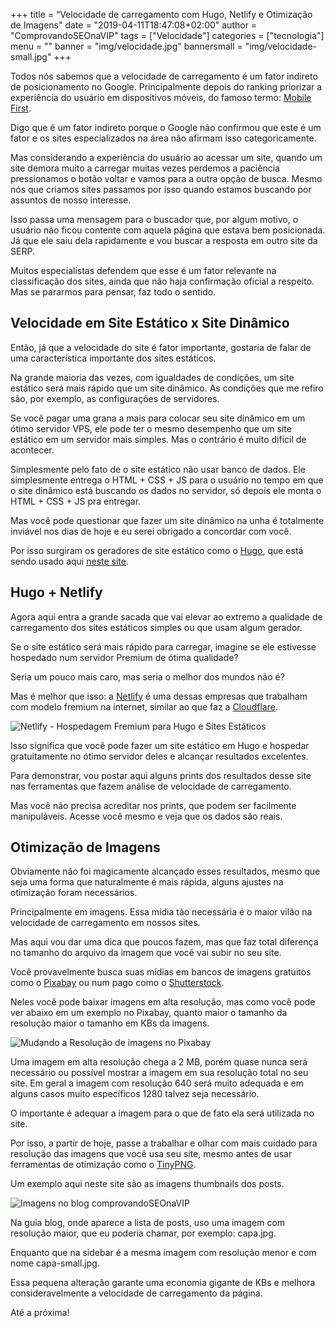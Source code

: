 +++
title = “Velocidade de carregamento com Hugo, Netlify e Otimização de Imagens"
date = "2019-04-11T18:47:08+02:00"
author = "ComprovandoSEOnaVIP"
tags = ["Velocidade"]
categories = ["tecnologia"]
menu = ""
banner = "img/velocidade.jpg"
bannersmall = "img/velocidade-small.jpg"
+++

Todos nós sabemos que a velocidade de carregamento é um fator indireto de posicionamento no Google. Principalmente depois do ranking priorizar a experiência do usuário em dispositivos móveis, do famoso termo: [Mobile First](https://blog.apiki.com/mobile-first-o-conceito-e-sua-aplicabilidade/).

Digo que é um fator indireto porque o Google não confirmou que este é um fator e os sites especializados na área não afirmam isso categoricamente. 

Mas considerando a experiência do usuário ao acessar um site, quando um site demora muito a carregar muitas vezes perdemos a paciência pressionamos o botão voltar e vamos para a outra opção de busca. Mesmo nós que criamos sites passamos por isso quando estamos buscando por assuntos de nosso interesse.

Isso passa uma mensagem para o buscador que, por algum motivo, o usuário não ficou contente com aquela página que estava bem posicionada. Já que ele saiu dela rapidamente e vou buscar a resposta em outro site da SERP.

Muitos especialistas defendem que esse é um fator relevante na classificação dos sites, ainda que não haja confirmação oficial a respeito. Mas se pararmos para pensar, faz todo o sentido.

## Velocidade em Site Estático x Site Dinâmico

Então, já que a velocidade do site é fator importante, gostaria de falar de uma característica importante dos sites estáticos.

Na grande maioria das vezes, com igualdades de condições, um site estático será mais rápido que um site dinâmico. As condições que me refiro são, por exemplo, as configurações de servidores. 

Se você pagar uma grana a mais para colocar seu site dinâmico em um ótimo servidor VPS, ele pode ter o mesmo desempenho que um site estático em um servidor mais simples. Mas o contrário é muito difícil de acontecer.

Simplesmente pelo fato de o site estático não usar banco de dados. Ele simplesmente entrega o HTML + CSS + JS para o usuário no tempo em que o site dinâmico está buscando os dados no servidor, só depois ele monta o HTML + CSS + JS pra entregar.

Mas você pode questionar que fazer um site dinâmico na unha é totalmente inviável nos dias de hoje e eu serei obrigado a concordar com você.

Por isso surgiram os geradores de site estático como o [Hugo]( https://comprovandoseonavip.live/post/hugo-is-for-lovers/), que está sendo usado aqui [neste site]( https://comprovandoseonavip.live/).

## Hugo + Netlify

Agora aqui entra a grande sacada que vai elevar ao extremo a qualidade de carregamento dos sites estáticos simples ou que usam algum gerador. 

Se o site estático será mais rápido para carregar, imagine se ele estivesse hospedado num servidor Premium de ótima qualidade?

Seria um pouco mais caro, mas seria o melhor dos mundos não é?

Mas é melhor que isso: a [Netlify](https://netlify.com/) é uma dessas empresas que trabalham com modelo fremium na internet, similar ao que faz a [Cloudflare](https://cloudflare.com/).

<img src="/img/netlify.jpg" alt="Netlify - Hospedagem Fremium para Hugo e Sites Estáticos" class="center">

Isso significa que você pode fazer um site estático em Hugo e hospedar gratuitamente no ótimo servidor deles e alcançar resultados excelentes.

Para demonstrar, vou postar aqui alguns prints dos resultados desse site nas ferramentas que fazem análise de velocidade de carregamento.

Mas você não precisa acreditar nos prints, que podem ser facilmente manipuláveis. Acesse você mesmo e veja que os dados são reais.

## Otimização de Imagens

Obviamente não foi magicamente alcançado esses resultados, mesmo que seja uma forma que naturalmente é mais rápida, alguns ajustes na otimização foram necessários.

Principalmente em imagens. Essa mídia tão necessária é o maior vilão na velocidade de carregamento em nossos sites.

Mas aqui vou dar uma dica que poucos fazem, mas que faz total diferença no tamanho do arquivo da imagem que você vai subir no seu site. 

Você provavelmente busca suas mídias em bancos de imagens gratuitos como o [Pixabay](https://pixabay.com/) ou num pago como o [Shutterstock](https://www.shutterstock.com/). 

Neles você pode baixar imagens em alta resolução, mas como você pode ver abaixo em um exemplo no Pixabay, quanto maior o tamanho da resolução maior o tamanho em KBs da imagens. 

<img src="/img/download-pixabay.jpg" alt="Mudando a Resolução de imagens no Pixabay" class="center">

Uma imagem em alta resolução chega a 2 MB, porém quase nunca será necessário ou possível mostrar a imagem em sua resolução total no seu site. Em geral a imagem com resolução 640 será muito adequada e em alguns casos muito específicos 1280 talvez seja necessário.

O importante é adequar a imagem para o que de fato ela será utilizada no site.

Por isso, a partir de hoje, passe a trabalhar e olhar com mais cuidado  para resolução das imagens que você usa seu site, mesmo antes de usar ferramentas de otimização como o [TinyPNG](https://tinypng.com).

Um exemplo aqui neste site são as imagens thumbnails dos posts. 

<img src="/img/blog-comprovandoseonavip.jpg" alt="Imagens no blog comprovandoSEOnaVIP" class="center">

Na guia blog, onde aparece a lista de posts, uso uma imagem com resolução maior, que eu poderia chamar, por exemplo: capa.jpg. 

Enquanto que na sidebar é a mesma imagem com resolução menor e com nome capa-small.jpg.

Essa pequena alteração garante uma economia gigante de KBs e melhora consideravelmente a velocidade de carregamento da página.

Até a próxima!
